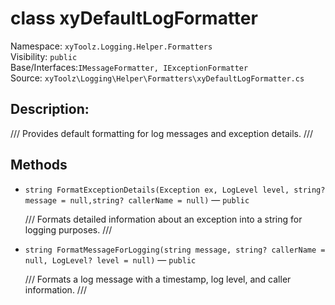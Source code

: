 # class xyDefaultLogFormatter

Namespace: `xyToolz.Logging.Helper.Formatters`  
Visibility: `public`  
Base/Interfaces:`IMessageFormatter, IExceptionFormatter`  
Source: `xyToolz\Logging\Helper\Formatters\xyDefaultLogFormatter.cs`

## Description:

/// Provides default formatting for log messages and exception details.
  ///

## Methods

- `string FormatExceptionDetails(Exception ex, LogLevel level, string? message = null,string? callerName = null)` — `public`
  
  /// Formats detailed information about an exception into a string for logging purposes.
        ///
- `string FormatMessageForLogging(string message, string? callerName = null, LogLevel? level = null)` — `public`
  
  /// Formats a log message with a timestamp, log level, and caller information.
    ///

